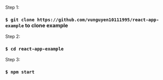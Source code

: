 Step 1: 
### `$ git clone https://github.com/vunguyen10111995/react-app-example` to clone example
Step 2: 
### `$ cd react-app-example`
Step 3:
### `$ npm start`